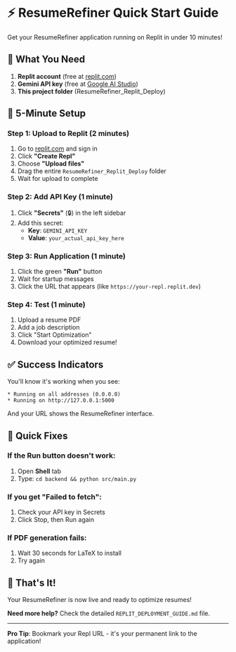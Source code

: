 # ⚡ ResumeRefiner Quick Start Guide

Get your ResumeRefiner application running on Replit in under 10 minutes!

## 🎯 What You Need

1. **Replit account** (free at [replit.com](https://replit.com))
2. **Gemini API key** (free at [Google AI Studio](https://makersuite.google.com/app/apikey))
3. **This project folder** (ResumeRefiner_Replit_Deploy)

## 🚀 5-Minute Setup

### Step 1: Upload to Replit (2 minutes)

1. Go to [replit.com](https://replit.com) and sign in
2. Click **"Create Repl"**
3. Choose **"Upload files"**
4. Drag the entire `ResumeRefiner_Replit_Deploy` folder
5. Wait for upload to complete

### Step 2: Add API Key (1 minute)

1. Click **"Secrets"** (🔒) in the left sidebar
2. Add this secret:
   - **Key**: `GEMINI_API_KEY`
   - **Value**: `your_actual_api_key_here`

### Step 3: Run Application (1 minute)

1. Click the green **"Run"** button
2. Wait for startup messages
3. Click the URL that appears (like `https://your-repl.replit.dev`)

### Step 4: Test (1 minute)

1. Upload a resume PDF
2. Add a job description
3. Click "Start Optimization"
4. Download your optimized resume!

## ✅ Success Indicators

You'll know it's working when you see:

```
* Running on all addresses (0.0.0.0)
* Running on http://127.0.0.1:5000
```

And your URL shows the ResumeRefiner interface.

## 🚨 Quick Fixes

### If the Run button doesn't work:
1. Open **Shell** tab
2. Type: `cd backend && python src/main.py`

### If you get "Failed to fetch":
1. Check your API key in Secrets
2. Click Stop, then Run again

### If PDF generation fails:
1. Wait 30 seconds for LaTeX to install
2. Try again

## 🎉 That's It!

Your ResumeRefiner is now live and ready to optimize resumes!

**Need more help?** Check the detailed `REPLIT_DEPLOYMENT_GUIDE.md` file.

---

**Pro Tip**: Bookmark your Repl URL - it's your permanent link to the application!

